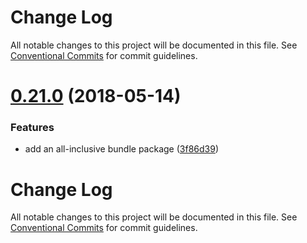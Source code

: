 # Change Log

All notable changes to this project will be documented in this file.
See [Conventional Commits](https://conventionalcommits.org) for commit guidelines.

<a name="0.21.0"></a>
# [0.21.0](https://github.com/Kitware/candela/compare/v0.20.1...v0.21.0) (2018-05-14)


### Features

* add an all-inclusive bundle package ([3f86d39](https://github.com/Kitware/candela/commit/3f86d39))




# Change Log

All notable changes to this project will be documented in this file.
See [Conventional Commits](https://conventionalcommits.org) for commit guidelines.
